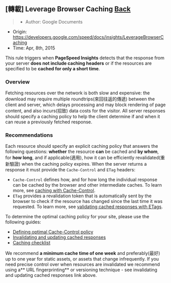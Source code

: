 ## [轉載] Leverage Browser Caching [Back](./../post.md)

> - Author: Google Documents
- Origin: https://developers.google.com/speed/docs/insights/LeverageBrowserCaching
- Time: Apr, 8th, 2015


This rule triggers when **PageSpeed Insights** detects that the response from your server **does not include caching headers** or if the resources are specified to be **cached for only a short time**.

### Overview

Fetching resources over the network is both slow and expensive: the download may require multiple roundtrips(來回往返的傳遞) between the client and server, which delays processing and may block rendering of page content, and also incurs(招致) data costs for the visitor. All server responses should specify a caching policy to help the client determine if and when it can reuse a previously fetched response.

### Recommendations

Each resource should specify an explicit caching policy that answers the following questions: **whether** the resource **can** be cached and **by whom**, for **how long**, and if applicable(適用), how it can be efficiently revalidated(重新驗證) when the caching policy expires. When the server returns a response it must provide the `Cache-Control` and `ETag` headers:

- `Cache-Control` defines how, and for how long the individual response can be cached by the browser and other intermediate caches. To learn more, see [caching with Cache-Control](https://developers.google.com/web/fundamentals/performance/optimizing-content-efficiency/http-caching#cache-control).
- `ETag` provides a revalidation token that is automatically sent by the browser to check if the resource has changed since the last time it was requested. To learn more, see [validating cached responses with ETags](https://developers.google.com/web/fundamentals/performance/optimizing-content-efficiency/http-caching#validating-cached-responses-with-etags).

To determine the optimal caching policy for your site, please use the following guides:

- [Defining optimal Cache-Control policy](https://developers.google.com/web/fundamentals/performance/optimizing-content-efficiency/http-caching#defining-optimal-cache-control-policy)
- [Invalidating and updating cached responses](https://developers.google.com/web/fundamentals/performance/optimizing-content-efficiency/http-caching#invalidating-and-updating-cached-responses)
- [Caching checklist](https://developers.google.com/web/fundamentals/performance/optimizing-content-efficiency/http-caching#caching-checklist)

We recommend **a minimum cache time of one week** and preferably(最好) up to one year for static assets, or assets that change infrequently. If you need precise control over when resources are invalidated we recommend using a** URL fingerprinting** or versioning technique - see invalidating and updating cached responses link above.
